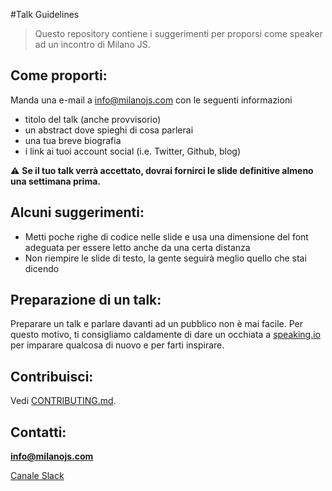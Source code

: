 #Talk Guidelines

> Questo repository contiene i suggerimenti per proporsi come speaker ad un incontro di Milano JS.

## Come proporti:
Manda una e-mail a info@milanojs.com con le seguenti informazioni

* titolo del talk (anche provvisorio) 
* un abstract dove spieghi di cosa parlerai
* una tua breve biografia
* i link ai tuoi account social (i.e. Twitter, Github, blog)

:warning: **Se il tuo talk verrà accettato, dovrai fornirci le slide definitive almeno una settimana prima.**

## Alcuni suggerimenti:
- Metti poche righe di codice nelle slide e usa una dimensione del font adeguata per essere letto anche da una certa distanza
- Non riempire le slide di testo, la gente seguirà meglio quello che stai dicendo

## Preparazione di un talk:
Preparare un talk e parlare davanti ad un pubblico non è mai facile.
Per questo motivo, ti consigliamo caldamente di dare un occhiata a [speaking.io](http://speaking.io/) per imparare qualcosa di nuovo e per farti inspirare.

## Contribuisci:
Vedi [CONTRIBUTING.md](CONTRIBUTING.md).

## Contatti:
**info@milanojs.com**

[Canale Slack](http://milanojs.herokuapp.com)

